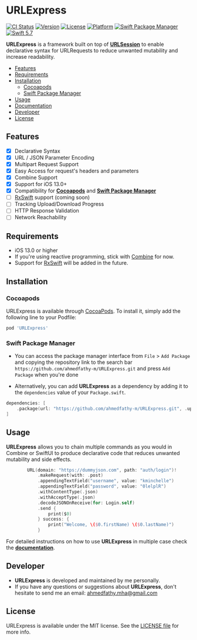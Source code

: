 # URLExpress

[![CI Status](https://img.shields.io/travis/Ahmed%20Fathy/URLExpress.svg?style=flat)](https://travis-ci.org/Ahmed%20Fathy/URLExpress)
[![Version](https://img.shields.io/cocoapods/v/URLExpress.svg?style=flat)](https://cocoapods.org/pods/URLExpress)
[![License](https://img.shields.io/cocoapods/l/URLExpress.svg?style=flat)](https://cocoapods.org/pods/URLExpress)
[![Platform](https://img.shields.io/cocoapods/p/URLExpress.svg?style=flat)](https://cocoapods.org/pods/URLExpress)
[![Swift Package Manager](https://img.shields.io/badge/Swift_Package_Manager-compatible-orange)](https://cocoapods.org/pods/URLExpress)
[![Swift 5.7](https://img.shields.io/badge/Swift-5.7-Orange)](https://img.shields.io/badge/Swift-5.7-Orange)

**URLExpress** is a framework built on top of [**URLSession**](https://developer.apple.com/documentation/foundation/urlsession) to enable declarative syntax for URLRequests to reduce unwanted mutability and increase readability.

- [Features](#features)
- [Requirements](#requirements)
- [Installation](#installation)
    - [Cocoapods](#cocoapods)
    - [Swift Package Manager](#swift-package-manager)
- [Usage](#usage)
- [Documentation](https://github.com/ahmedfathy-m/URLExpress/blob/main/Documentation.md)
- [Developer](#developer)
- [License](#license)

## Features
- [x] Declarative Syntax
- [x] URL / JSON Parameter Encoding
- [x] Multipart Request Support
- [x] Easy Access for request's headers and parameters
- [x] Combine Support
- [x] Support for iOS 13.0+
- [x] Compatibility for [**Cocoapods**](https://cocoapods.org) and [**Swift Package Manager**](https://www.swift.org/package-manager/)
- [ ] [RxSwift]() support (coming soon)
- [ ] Tracking Upload/Download Progress
- [ ] HTTP Response Validation
- [ ] Network Reachability

## Requirements
- iOS 13.0 or higher
- If you're using reactive programming, stick with [Combine](https://developer.apple.com/documentation/combine) for now.
- Support for [RxSwift]() will be added in the future.

## Installation
### Cocoapods

URLExpress is available through [CocoaPods](https://cocoapods.org). To install
it, simply add the following line to your Podfile:

```ruby
pod 'URLExpress'
```
### Swift Package Manager
- You can access the package manager interface from `File` > `Add Package` and copying the repository link to the search bar `https://github.com/ahmedfathy-m/URLExpress.git` and press `Add Package` when you're done

- Alternatively, you can add **URLExpress** as a dependency by adding it to the `dependencies` value of your `Package.swift`.
```swift
dependencies: [
    .package(url: "https://github.com/ahmedfathy-m/URLExpress.git", .upToNextMajor(from: "0.1.0"))
]
```

## Usage
**URLExpress** allows you to chain multiple commands as you would in Combine or SwiftUI to produce declarative code that reduces unwanted mutability and side effects.
```swift
        URL(domain: "https://dummyjson.com", path: "auth/login")!
            .makeRequest(with: .post)
            .appendingTextField("username", value: "kminchelle")
            .appendingTextField("password", value: "0lelplR")
            .withContentType(.json)
            .withAcceptType(.json)
            .decodeJSONOnReceive(for: Login.self)
            .send {
                print($0)
            } success: {
                print("Welcome, \($0.firstName) \($0.lastName)")
            }
```

For detailed instructions on how to use **URLExpress** in multiple case check the [**documentation**](https://github.com/ahmedfathy-m/URLExpress/blob/main/Documentation.md).

## Developer

- **URLExpress** is developed and maintained by me personally.
- If you have any questions or suggestions about **URLExpress**, don't hesitate to send me an email: ahmedfathy.mha@gmail.com

## License

URLExpress is available under the MIT license. See the [LICENSE file](https://github.com/ahmedfathy-m/URLExpress/blob/main/LICENSE) for more info.
